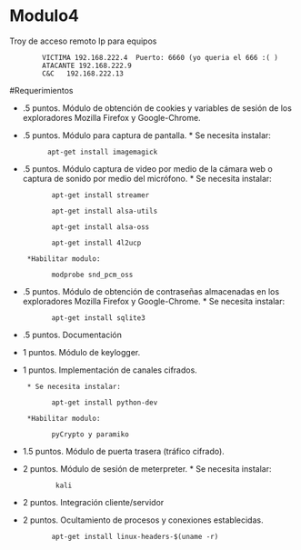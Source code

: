# Modulo4
Troy de acceso remoto
      Ip para equipos
            
            VICTIMA 192.168.222.4  Puerto: 6660 (yo queria el 666 :( )
            ATACANTE 192.168.222.9
            C&C   192.168.222.13

#Requerimientos
- .5 puntos. Módulo de obtención de cookies y variables de sesión de los exploradores Mozilla
Firefox y Google-Chrome.

- .5 puntos. Módulo para captura de pantalla.
       * Se necesita instalar:
                
            apt-get install imagemagick


- .5 puntos. Módulo captura de video por medio de la cámara web o captura de sonido por
medio del micrófono.
       * Se necesita instalar:
            
             apt-get install streamer

             apt-get install alsa-utils
             
             apt-get install alsa-oss
             
             apt-get install 4l2ucp
             
       *Habilitar modulo:
       
             modprobe snd_pcm_oss


- .5 puntos. Módulo de obtención de contraseñas almacenadas en los exploradores Mozilla Firefox y Google-Chrome.
       * Se necesita instalar:
            
             apt-get install sqlite3


- .5 puntos. Documentación

- 1 puntos. Módulo de keylogger.

- 1 puntos. Implementación de canales cifrados.

       * Se necesita instalar:
            
             apt-get install python-dev 
             
       *Habilitar modulo:
       
             pyCrypto y paramiko

- 1.5 puntos. Módulo de puerta trasera (tráfico cifrado).

- 2 puntos. Módulo de sesión de meterpreter.
       * Se necesita instalar:
                
              kali 



- 2 puntos. Integración cliente/servidor

- 2 puntos. Ocultamiento de procesos y conexiones establecidas.

             apt-get install linux-headers-$(uname -r)

